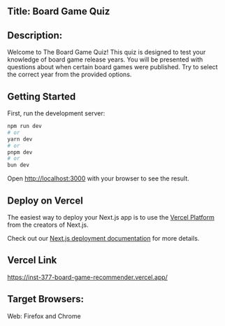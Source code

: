 ## Title: Board Game Quiz
## Description:
Welcome to The Board Game Quiz! This quiz is designed to test your knowledge of board game release years. You will be presented with questions about when certain board games were published. Try to select the correct year from the provided options.

## Getting Started
First, run the development server:

```bash
npm run dev
# or
yarn dev
# or
pnpm dev
# or
bun dev
```

Open [http://localhost:3000](http://localhost:3000) with your browser to see the result.

## Deploy on Vercel

The easiest way to deploy your Next.js app is to use the [Vercel Platform](https://vercel.com/new?utm_medium=default-template&filter=next.js&utm_source=create-next-app&utm_campaign=create-next-app-readme) from the creators of Next.js.

Check out our [Next.js deployment documentation](https://nextjs.org/docs/deployment) for more details.

## Vercel Link
https://inst-377-board-game-recommender.vercel.app/

## Target Browsers: 
Web: Firefox and Chrome

